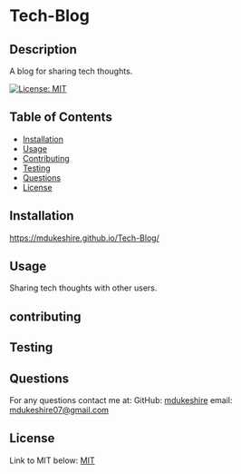 # Tech-Blog
  

## Description
A blog for sharing tech thoughts.

[![License: MIT](https://img.shields.io/badge/License-MIT-yellow.svg)](https://opensource.org/licenses/MIT)

## Table of Contents
- [Installation](#installation)
- [Usage](#usage)
- [Contributing](#contributing)
- [Testing](#testing)
- [Questions](#questions)
- [License](#license)

## Installation
https://mdukeshire.github.io/Tech-Blog/

## Usage
Sharing tech thoughts with other users.

## contributing


## Testing


## Questions
  For any questions contact me at:
  GitHub: [mdukeshire](https://github.com/mdukeshire)
  email: mdukeshire07@gmail.com

## License
Link to MIT below:
[MIT](https://opensource.org/licenses/MIT)
